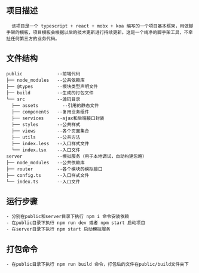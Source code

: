 ## 项目描述
      该项目是一个 typescript + react + mobx + koa 编写的一个项目基本框架，用做脚手架的模板，项目模板会根据以后的技术更新进行持续更新。这是一个纯净的脚手架工具，不牵扯任何第三方的业务代码。

## 文件结构
```
public             --前端代码
├── node_modules   --公共依赖库
├── @types         --模块类型声明文件
├── build          --生成的打包文件
└── src            --源码目录
  ├── assets         --引用的静态文件
  ├── components   --复用业务组件
  ├── services     --ajax和后端接口封装
  ├── styles       --公共样式
  ├── views        --各个页面集合
  ├── utils        --公共方法
  ├── index.less   --入口样式文件
  └── index.tsx    --入口文件
server             --模拟服务（用于本地调试，自动构建忽略）
├── node_modules   --公共依赖库
├── router         --各个模块的模拟接口
├── config.ts      --入口样式文件
└── index.ts       --入口文件
```
## 运行步骤
    - 分别在public和server目录下执行 npm i 命令安装依赖
    - 在public目录下执行 npm run dev 或者 npm start 启动项目
    - 在server目录下执行 npm start 启动模拟服务

## 打包命令
    - 在public目录下执行 npm run build 命令，打包后的文件在public/build文件夹下
